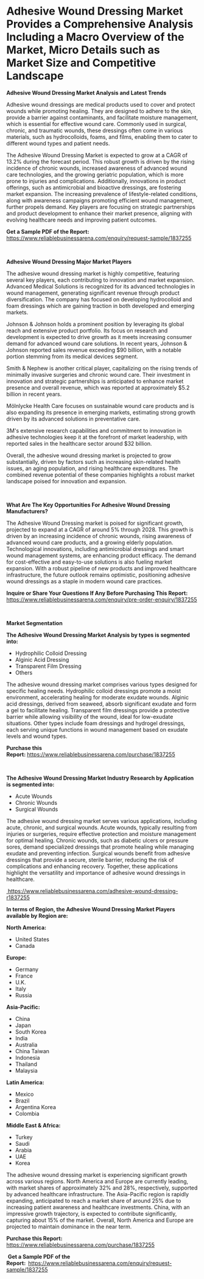 <p><h1>Adhesive Wound Dressing Market Provides a Comprehensive Analysis Including a Macro Overview of the Market, Micro Details such as Market Size and Competitive Landscape</h1></p><p><strong>Adhesive Wound Dressing Market Analysis and Latest Trends</strong></p>
<p><p>Adhesive wound dressings are medical products used to cover and protect wounds while promoting healing. They are designed to adhere to the skin, provide a barrier against contaminants, and facilitate moisture management, which is essential for effective wound care. Commonly used in surgical, chronic, and traumatic wounds, these dressings often come in various materials, such as hydrocolloids, foams, and films, enabling them to cater to different wound types and patient needs.</p><p>The Adhesive Wound Dressing Market is expected to grow at a CAGR of 13.2% during the forecast period. This robust growth is driven by the rising incidence of chronic wounds, increased awareness of advanced wound care technologies, and the growing geriatric population, which is more prone to injuries and complications. Additionally, innovations in product offerings, such as antimicrobial and bioactive dressings, are fostering market expansion. The increasing prevalence of lifestyle-related conditions, along with awareness campaigns promoting efficient wound management, further propels demand. Key players are focusing on strategic partnerships and product development to enhance their market presence, aligning with evolving healthcare needs and improving patient outcomes.</p></p>
<p><strong>Get a Sample PDF of the Report:&nbsp;</strong> <a href="https://www.reliablebusinessarena.com/enquiry/request-sample/1837255?utm_campaign=2217&utm_medium=2&utm_source=Github&utm_content=ia&utm_term=16042025&utm_id=adhesive-wound-dressing">https://www.reliablebusinessarena.com/enquiry/request-sample/1837255</a></p>
<p>&nbsp;</p>
<p><strong>Adhesive Wound Dressing Major Market Players</strong></p>
<p><p>The adhesive wound dressing market is highly competitive, featuring several key players, each contributing to innovation and market expansion. Advanced Medical Solutions is recognized for its advanced technologies in wound management, generating significant revenue through product diversification. The company has focused on developing hydrocolloid and foam dressings which are gaining traction in both developed and emerging markets.</p><p>Johnson & Johnson holds a prominent position by leveraging its global reach and extensive product portfolio. Its focus on research and development is expected to drive growth as it meets increasing consumer demand for advanced wound care solutions. In recent years, Johnson & Johnson reported sales revenue exceeding $90 billion, with a notable portion stemming from its medical devices segment.</p><p>Smith & Nephew is another critical player, capitalizing on the rising trends of minimally invasive surgeries and chronic wound care. Their investment in innovation and strategic partnerships is anticipated to enhance market presence and overall revenue, which was reported at approximately $5.2 billion in recent years.</p><p>Mölnlycke Health Care focuses on sustainable wound care products and is also expanding its presence in emerging markets, estimating strong growth driven by its advanced solutions in preventative care. </p><p>3M's extensive research capabilities and commitment to innovation in adhesive technologies keep it at the forefront of market leadership, with reported sales in the healthcare sector around $32 billion.</p><p>Overall, the adhesive wound dressing market is projected to grow substantially, driven by factors such as increasing skin-related health issues, an aging population, and rising healthcare expenditures. The combined revenue potential of these companies highlights a robust market landscape poised for innovation and expansion.</p></p>
<p>&nbsp;</p>
<p><strong>What Are The Key Opportunities For Adhesive Wound Dressing Manufacturers?</strong></p>
<p><p>The Adhesive Wound Dressing market is poised for significant growth, projected to expand at a CAGR of around 5% through 2028. This growth is driven by an increasing incidence of chronic wounds, rising awareness of advanced wound care products, and a growing elderly population. Technological innovations, including antimicrobial dressings and smart wound management systems, are enhancing product efficacy. The demand for cost-effective and easy-to-use solutions is also fueling market expansion. With a robust pipeline of new products and improved healthcare infrastructure, the future outlook remains optimistic, positioning adhesive wound dressings as a staple in modern wound care practices.</p></p>
<p><strong>Inquire or Share Your Questions If Any Before Purchasing This Report:</strong> <a href="https://www.reliablebusinessarena.com/enquiry/pre-order-enquiry/1837255?utm_campaign=2217&utm_medium=2&utm_source=Github&utm_content=ia&utm_term=16042025&utm_id=adhesive-wound-dressing">https://www.reliablebusinessarena.com/enquiry/pre-order-enquiry/1837255</a></p>
<p>&nbsp;</p>
<p><strong>Market Segmentation</strong></p>
<p><strong>The Adhesive Wound Dressing Market Analysis by types is segmented into:</strong></p>
<p><ul><li>Hydrophilic Colloid Dressing</li><li>Alginic Acid Dressing</li><li>Transparent Film Dressing</li><li>Others</li></ul></p>
<p><p>The adhesive wound dressing market comprises various types designed for specific healing needs. Hydrophilic colloid dressings promote a moist environment, accelerating healing for moderate exudate wounds. Alginic acid dressings, derived from seaweed, absorb significant exudate and form a gel to facilitate healing. Transparent film dressings provide a protective barrier while allowing visibility of the wound, ideal for low-exudate situations. Other types include foam dressings and hydrogel dressings, each serving unique functions in wound management based on exudate levels and wound types.</p></p>
<p><strong>Purchase this Report:&nbsp;</strong><a href="https://www.reliablebusinessarena.com/purchase/1837255?utm_campaign=2217&utm_medium=2&utm_source=Github&utm_content=ia&utm_term=16042025&utm_id=adhesive-wound-dressing">https://www.reliablebusinessarena.com/purchase/1837255</a></p>
<p>&nbsp;</p>
<p><strong>The Adhesive Wound Dressing Market Industry Research by Application is segmented into:</strong></p>
<p><ul><li>Acute Wounds</li><li>Chronic Wounds</li><li>Surgical Wounds</li></ul></p>
<p><p>The adhesive wound dressing market serves various applications, including acute, chronic, and surgical wounds. Acute wounds, typically resulting from injuries or surgeries, require effective protection and moisture management for optimal healing. Chronic wounds, such as diabetic ulcers or pressure sores, demand specialized dressings that promote healing while managing exudate and preventing infection. Surgical wounds benefit from adhesive dressings that provide a secure, sterile barrier, reducing the risk of complications and enhancing recovery. Together, these applications highlight the versatility and importance of adhesive wound dressings in healthcare.</p></p>
<p><a href="https://www.reliablebusinessarena.com/adhesive-wound-dressing-r1837255?utm_campaign=2217&utm_medium=2&utm_source=Github&utm_content=ia&utm_term=16042025&utm_id=adhesive-wound-dressing">&nbsp;https://www.reliablebusinessarena.com/adhesive-wound-dressing-r1837255</a></p>
<p><strong>In terms of Region, the Adhesive Wound Dressing Market Players available by Region are:</strong></p>
<p>
    <p> <strong> North America: </strong>
        <ul>
            <li>United States</li>
            <li>Canada</li>
        </ul>
        </p> 
    <p> <strong> Europe: </strong>
        <ul>
            <li>Germany</li>
            <li>France</li>
            <li>U.K.</li>
            <li>Italy</li>
            <li>Russia</li>
        </ul>
        </p> 
    <p> <strong> Asia-Pacific: </strong>
        <ul>
            <li>China</li>
            <li>Japan</li>
            <li>South Korea</li>
            <li>India</li>
            <li>Australia</li>
            <li>China Taiwan</li>
            <li>Indonesia</li>
            <li>Thailand</li>
            <li>Malaysia</li>
        </ul>
        </p> 
    <p> <strong> Latin America: </strong>
        <ul>
            <li>Mexico</li>
            <li>Brazil</li>
            <li>Argentina Korea</li>
            <li>Colombia</li>
        </ul>
        </p> 
    <p> <strong> Middle East & Africa: </strong>
        <ul>
            <li>Turkey</li>
            <li>Saudi</li>
            <li>Arabia</li>
            <li>UAE</li>
            <li>Korea</li>
        </ul>
    </p>
    </p>
<p><p>The adhesive wound dressing market is experiencing significant growth across various regions. North America and Europe are currently leading, with market shares of approximately 32% and 28%, respectively, supported by advanced healthcare infrastructure. The Asia-Pacific region is rapidly expanding, anticipated to reach a market share of around 25% due to increasing patient awareness and healthcare investments. China, with an impressive growth trajectory, is expected to contribute significantly, capturing about 15% of the market. Overall, North America and Europe are projected to maintain dominance in the near term.</p></p>
<p><strong>Purchase this Report: </strong><a href="https://www.reliablebusinessarena.com/purchase/1837255?utm_campaign=2217&utm_medium=2&utm_source=Github&utm_content=ia&utm_term=16042025&utm_id=adhesive-wound-dressing">https://www.reliablebusinessarena.com/purchase/1837255</a></p>
<p>&nbsp;<strong>Get a Sample PDF of the Report:&nbsp;&nbsp;</strong><a href="https://www.reliablebusinessarena.com/enquiry/request-sample/1837255?utm_campaign=2217&utm_medium=2&utm_source=Github&utm_content=ia&utm_term=16042025&utm_id=adhesive-wound-dressing">https://www.reliablebusinessarena.com/enquiry/request-sample/1837255</a></p>
<p><strong></strong></p>
<p><p></p><p></p><p></p></p>